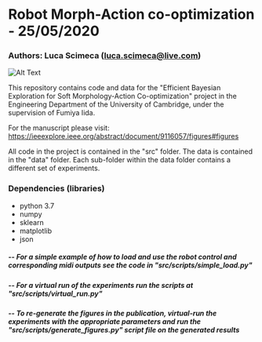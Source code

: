 # Robot Morph-Action co-optimization - 25/05/2020

### Authors: Luca Scimeca (luca.scimeca@live.com) 

![Alt Text](https://github.com/lucascimeca/morph_action_co-opt/blob/master/assets/co-opt_short.gif)


This repository contains code and data for the "Efficient Bayesian Exploration for Soft Morphology-Action Co-optimization" project in the Engineering Department of the University of Cambridge, under the supervision of Fumiya Iida. 

For the manuscript please visit: https://ieeexplore.ieee.org/abstract/document/9116057/figures#figures

All code in the project is contained in the "src" folder. The data is contained in the "data" folder. Each sub-folder within the data folder contains a different set of experiments. 

### Dependencies (libraries)
-  python 3.7
 - numpy 
 - sklearn
 - matplotlib
 - json

##### -- For a simple example of how to load and use the robot control and corresponding midi outputs see the code in "src/scripts/simple_load.py"
##### -- For a virtual run of the experiments run the scripts at "src/scripts/virtual_run.py"
##### -- To re-generate the figures in the publication, virtual-run the experiments with the appropriate parameters and run the "src/scripts/generate_figures.py" script file on the generated results

